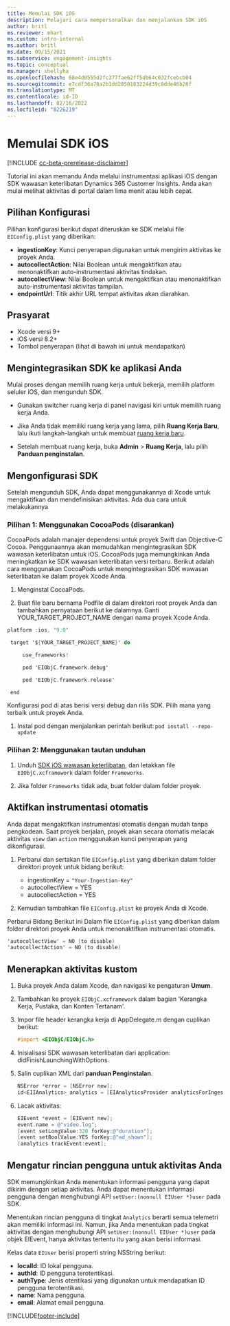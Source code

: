 ```yaml
---
title: Memulai SDK iOS
description: Pelajari cara mempersonalkan dan menjalankan SDK iOS
author: britl
ms.reviewer: mhart
ms.custom: intro-internal
ms.author: britl
ms.date: 09/15/2021
ms.subservice: engagement-insights
ms.topic: conceptual
ms.manager: shellyha
ms.openlocfilehash: 68e4d0555d2fc377fae62ff5db64c032fcebcb04
ms.sourcegitcommit: e7cdf36a78a2b1dd2850183224d39c8dde46b26f
ms.translationtype: MT
ms.contentlocale: id-ID
ms.lasthandoff: 02/16/2022
ms.locfileid: "8226219"
---
```

# <a name="get-started-with-the-ios-sdk"></a>Memulai SDK iOS

[!INCLUDE [cc-beta-prerelease-disclaimer](includes/cc-beta-prerelease-disclaimer.md)]

Tutorial ini akan memandu Anda melalui instrumentasi aplikasi iOS dengan SDK wawasan keterlibatan Dynamics 365 Customer Insights. Anda akan mulai melihat aktivitas di portal dalam lima menit atau lebih cepat.

## <a name="configuration-options"></a>Pilihan Konfigurasi

Pilihan konfigurasi berikut dapat diteruskan ke SDK melalui file `EIConfig.plist` yang diberikan:

- **ingestionKey**: Kunci penyerapan digunakan untuk mengirim aktivitas ke proyek Anda.
- **autocollectAction**: Nilai Boolean untuk mengaktifkan atau menonaktifkan auto-instrumentasi aktivitas tindakan.
- **autocollectView**: Nilai Boolean untuk mengaktifkan atau menonaktifkan auto-instrumentasi aktivitas tampilan.
- **endpointUrl**: Titik akhir URL tempat aktivitas akan diarahkan.

## <a name="prerequisites"></a>Prasyarat

- Xcode versi 9+
- iOS versi 8.2+
- Tombol penyerapan (lihat di bawah ini untuk mendapatkan)

## <a name="integrate-the-sdk-into-your-application"></a>Mengintegrasikan SDK ke aplikasi Anda

Mulai proses dengan memilih ruang kerja untuk bekerja, memilih platform seluler iOS, dan mengunduh SDK.

- Gunakan switcher ruang kerja di panel navigasi kiri untuk memilih ruang kerja Anda.

- Jika Anda tidak memiliki ruang kerja yang lama, pilih  **Ruang Kerja Baru**, lalu ikuti langkah-langkah untuk membuat [ruang kerja baru](create-workspace.md).

- Setelah membuat ruang kerja, buka **Admin** > **Ruang Kerja**, lalu pilih **Panduan penginstalan**.

## <a name="configure-the-sdk"></a>Mengonfigurasi SDK

Setelah mengunduh SDK, Anda dapat menggunakannya di Xcode untuk mengaktifkan dan mendefinisikan aktivitas. Ada dua cara untuk melakukannya

### <a name="option-1-using-cocoapods-recommended"></a>Pilihan 1: Menggunakan CocoaPods (disarankan)
CocoaPods adalah manajer dependensi untuk proyek Swift dan Objective-C Cocoa. Penggunaannya akan memudahkan mengintegrasikan SDK wawasan keterlibatan untuk iOS. CocoaPods juga memungkinkan Anda meningkatkan ke SDK wawasan keterlibatan versi terbaru. Berikut adalah cara menggunakan CocoaPods untuk mengintegrasikan SDK wawasan keterlibatan ke dalam proyek Xcode Anda. 

1. Menginstal CocoaPods. 

1. Buat file baru bernama Podfile di dalam direktori root proyek Anda dan tambahkan pernyataan berikut ke dalamnya. Ganti YOUR_TARGET_PROJECT_NAME dengan nama proyek Xcode Anda. 
```objectivec
platform :ios, '9.0'  

 target '${YOUR_TARGET_PROJECT_NAME}' do 

     use_frameworks!   

     pod 'EIObjC.framework.debug' 

     pod 'EIObjC.framework.release' 

 end 
```
Konfigurasi pod di atas berisi versi debug dan rilis SDK. Pilih mana yang terbaik untuk proyek Anda.

1. Instal pod dengan menjalankan perintah berikut: `pod install --repo-update `

### <a name="option-2-using-download-link"></a>Pilihan 2: Menggunakan tautan unduhan

1. Unduh [SDK iOS wawasan keterlibatan](https://download.pi.dynamics.com/sdk/EI-SDKs/ei-ios-sdk.zip), dan letakkan file `EIObjC.xcframework` dalam folder `Frameworks`.

1. Jika folder `Frameworks` tidak ada, buat folder dalam folder proyek.

## <a name="enable-auto-instrumentation"></a>Aktifkan instrumentasi otomatis
 
Anda dapat mengaktifkan instrumentasi otomatis dengan mudah tanpa pengkodean. Saat proyek berjalan, proyek akan secara otomatis melacak aktivitas `view` dan `action` menggunakan kunci penyerapan yang dikonfigurasi. 

1. Perbarui dan sertakan file `EIConfig.plist` yang diberikan dalam folder direktori proyek untuk bidang berikut:
    - ingestionKey = `"Your-Ingestion-Key"`
    - autocollectView = YES
    - autocollectAction = YES

2. Kemudian tambahkan file `EIConfig.plist` ke proyek Anda di Xcode. 



Perbarui Bidang Berikut ini Dalam file `EIConfig.plist` yang diberikan dalam folder direktori proyek Anda untuk menonaktifkan instrumentasi otomatis. 

```objectivec
'autocollectView' = NO (to disable)
'autocollectAction' = NO (to disable)
```


## <a name="implement-custom-events"></a>Menerapkan aktivitas kustom

1. Buka proyek Anda dalam Xcode, dan navigasi ke pengaturan **Umum**. 
1. Tambahkan ke proyek `EIObjC.xcframework` dalam bagian 'Kerangka Kerja, Pustaka, dan Konten Tertanam'.

1. Impor file header kerangka kerja di AppDelegate.m dengan cuplikan berikut:

    ```objectivec
    #import <EIObjC/EIObjC.h>
    ```

1. Inisialisasi SDK wawasan keterlibatan dari application: didFinishLaunchingWithOptions.
1. Salin cuplikan XML dari **panduan Penginstalan**.

    ```objectivec
    NSError *error = [NSError new];
    id<EIIAnalytics> analytics = [EIAnalyticsProvider analyticsForIngestionKey:nil error:&error];
    ```

1. Lacak aktivitas:

    ```objectivec
    EIEvent *event = [EIEvent new];
    event.name = @"video.log";
    [event setLongValue:320 forKey:@"duration"];
    [event setBoolValue:YES forKey:@"ad_shown"];
    [analytics trackEvent:event];
    ```

## <a name="set-user-details-for-your-event"></a>Mengatur rincian pengguna untuk aktivitas Anda

SDK memungkinkan Anda menentukan informasi pengguna yang dapat dikirim dengan setiap aktivitas. Anda dapat menentukan informasi pengguna dengan menghubungi API `setUser:(nonnull EIUser *)user` pada SDK.

Menentukan rincian pengguna di tingkat `Analytics` berarti semua telemetri akan memiliki informasi ini. Namun, jika Anda menentukan pada tingkat aktivitas dengan menghubungi API `setUser:(nonnull EIUser *)user` pada objek EIEvent, hanya aktivitas tertentu itu yang akan berisi informasi.

Kelas data `EIUser` berisi properti string NSString berikut:

- **localId**: ID lokal pengguna.
- **authId**: ID pengguna terotentikasi.
- **authType**: Jenis otentikasi yang digunakan untuk mendapatkan ID pengguna terotentikasi.
- **name**: Nama pengguna.
- **email**: Alamat email pengguna.


[!INCLUDE[footer-include](../includes/footer-banner.md)]
